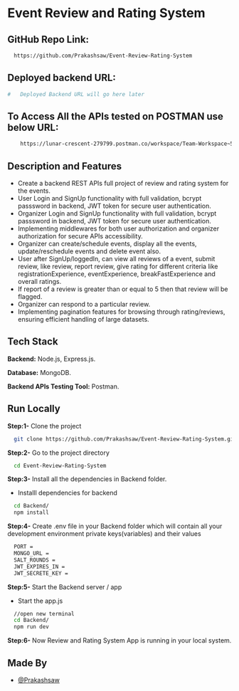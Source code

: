 # Event Review and Rating System

## GitHub Repo Link:

```bash
  https://github.com/Prakashsaw/Event-Review-Rating-System
```

## Deployed backend URL:

```bash
#   Deployed Backend URL will go here later
```

## To Access All the APIs tested on POSTMAN use below URL:

```bash
    https://lunar-crescent-279799.postman.co/workspace/Team-Workspace~57e4e80b-cbeb-4bed-8414-9c28139b9dd2/collection/25159059-e33e23f5-5eba-4fb6-a056-307bc3fd195e?action=share&creator=25159059&active-environment=25159059-d99bb387-6286-4b36-a31d-f83395388d55
```

## Description and Features

- Create a backend REST APIs full project of review and rating system for the events.
- User Login and SignUp functionality with full validation, bcrypt passsword in backend, JWT token for secure user authentication.
- Organizer Login and SignUp functionality with full validation, bcrypt passsword in backend, JWT token for secure user authentication.
- Implementing middlewares for both user authorization and organizer authorization for secure APIs accessibility.
- Organizer can create/schedule events, display all the events, update/reschedule events and delete event also.
- User after SignUp/loggedIn, can view all reviews of a event, submit review, like review, report review, give rating for different criteria like registrationExperience, eventExperience, breakFastExperience and overall ratings.
- If report of a review is greater than or equal to 5 then that review will be flagged.
- Organizer can respond to a particular review.
- Implementing pagination features for browsing through rating/reviews, ensuring efficient handling of large datasets.

## Tech Stack

**Backend:** Node.js, Express.js.

**Database:** MongoDB.

**Backend APIs Testing Tool:** Postman.

## Run Locally

**Step:1-** Clone the project

```bash
  git clone https://github.com/Prakashsaw/Event-Review-Rating-System.git
```

**Step:2-** Go to the project directory

```bash
  cd Event-Review-Rating-System
```

**Step:3-** Install all the dependencies in Backend folder.

- Installl dependencies for backend

```bash
  cd Backend/
  npm install
```

**Step:4-** Create .env file in your Backend folder which will contain all your development environment private keys(variables) and their values

```bash
  PORT =
  MONGO_URL =
  SALT_ROUNDS =
  JWT_EXPIRES_IN =
  JWT_SECRETE_KEY =
```

**Step:5-** Start the Backend server / app

- Start the app.js

```bash
  //open new terminal
  cd Backend/
  npm run dev
```

**Step:6-** Now Review and Rating System App is running in your local system.

## Made By

- [@Prakashsaw](https://github.com/Prakashsaw)
